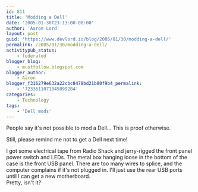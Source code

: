 ```yaml
---
id: 811
title: 'Modding a Dell'
date: '2005-01-30T23:13:00-08:00'
author: 'Aaron Lord'
layout: post
guid: 'https://www.devlord.io/blog/2005/01/30/modding-a-dell/'
permalink: /2005/01/30/modding-a-dell/
activitypub_status:
    - federated
blogger_blog:
    - mustfollow.blogspot.com
blogger_author:
    - Aaron
blogger_f316279e632a22cbc8478bd21b80f9b4_permalink:
    - '7233611071045099284'
categories:
    - Technology
tags:
    - 'Dell mods'
---
```


People say it's not possible to mod a Dell... This is proof otherwise.

Still, please remind me not to get a Dell next time!
<div class="separator" style="clear:both;text-align:center;"><a style="margin-left:1em;margin-right:1em;" href="/blog/wp-content/uploads/2011/10/lanboy-jerry-rig-002-sm.jpg?w=300"><img src="/blog/wp-content/uploads/2011/10/lanboy-jerry-rig-002-sm.jpg?w=300" alt="" border="0" /></a></div>
I got some electrical tape from Radio Shack and jerry-rigged the front panel power switch and LEDs. The metal box hanging loose in the bottom of the case is the front USB panel. There are too many wires to splice, and the computer complains if it's not plugged in. I'll just use the rear USB ports until I can get a new motherboard.
<div class="separator" style="clear:both;text-align:center;"><a style="margin-left:1em;margin-right:1em;" href="http://mustfollow.files.wordpress.com/2005/01/lanboy-jerry-rig-003-sm.jpg?w=300"><img src="http://mustfollow.files.wordpress.com/2005/01/lanboy-jerry-rig-003-sm.jpg?w=300" alt="" border="0" /></a></div>
Pretty, isn't it?
<div class="blogger-post-footer"><img alt="" width="1" height="1" /></div>